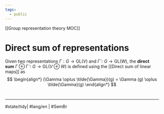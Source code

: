 ```yaml
---
tags:
  - public
---
```

[[Group representation theory MOC]]
# Direct sum of representations

Given two representations $\Gamma : G \to \mathrm{GL}(V)$ and $\tilde{\Gamma} : G \to \mathrm{GL}(W)$,
the **direct sum** $\Gamma \oplus \tilde{\Gamma} : G \to \mathrm{GL}(V \oplus W)$ is defined using the [[Direct sum of linear maps]] as
$$
\begin{align*}
(\Gamma \oplus \tilde{\Gamma})(g) = \Gamma (g) \oplus \tilde{\Gamma}(g)
\end{align*}
$$


#
---
#state/tidy| #lang/en | #SemBr
